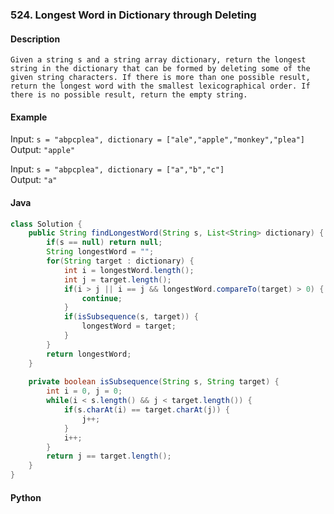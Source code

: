 ### 524. Longest Word in Dictionary through Deleting

#### Description
`Given a string s and a string array dictionary, return the longest string in the dictionary that can be formed by deleting some of the given string characters. If there is more than one possible result, return the longest word with the smallest lexicographical order. If there is no possible result, return the empty string.`  

#### Example
Input: `s = "abpcplea", dictionary = ["ale","apple","monkey","plea"]`  
Output: `"apple"`  

Input: `s = "abpcplea", dictionary = ["a","b","c"]`  
Output: `"a"`  

#### Java
```java
class Solution {
    public String findLongestWord(String s, List<String> dictionary) {
        if(s == null) return null;
        String longestWord = "";
        for(String target : dictionary) {
            int i = longestWord.length();
            int j = target.length();
            if(i > j || i == j && longestWord.compareTo(target) > 0) {  // Directly comparing counts of word from longestWord and target
                continue;
            }
            if(isSubsequence(s, target)) {
                longestWord = target;
            }
        }
        return longestWord;
    }
    
    private boolean isSubsequence(String s, String target) {
        int i = 0, j = 0;
        while(i < s.length() && j < target.length()) {
            if(s.charAt(i) == target.charAt(j)) {
                j++;
            }
            i++;
        }
        return j == target.length();
    }
}
```

#### Python
```python
```
